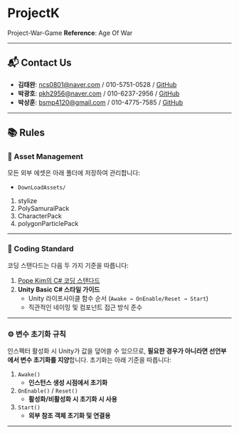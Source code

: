 # ProjectK
Project-War-Game
**Reference**: Age Of War

---

## 📬 Contact Us
- **김태완**: ncs0801@naver.com / 010-5751-0528 / [GitHub](https://github.com/Taewan2Da)
- **박광호**: pkh2956@naver.com / 010-6237-2956 / [GitHub](https://github.com/doncici77)
- **박상훈**: bsmp4120@gmail.com / 010-4775-7585 / [GitHub](https://github.com/janmki08)

---

## 📚 Rules

### 📁 Asset Management
모든 외부 에셋은 아래 폴더에 저장하여 관리합니다:

- `DownLoadAssets/`  
1. stylize
2. PolySamuraiPack
3. CharacterPack
4. polygonParticlePack

---

### 🧾 Coding Standard
코딩 스탠다드는 다음 두 가지 기준을 따릅니다:

1. [Pope Kim의 C# 코딩 스탠다드](https://docs.popekim.com/ko/coding-standards/csharp)
2. **Unity Basic C# 스타일 가이드**  
   - Unity 라이프사이클 함수 순서 (`Awake → OnEnable/Reset → Start`)  
   - 직관적인 네이밍 및 컴포넌트 접근 방식 준수

---

### ⚙️ 변수 초기화 규칙

인스펙터 활성화 시 Unity가 값을 덮어쓸 수 있으므로, **필요한 경우가 아니라면 선언부에서 변수 초기화를 지양**합니다. 
초기화는 아래 기준을 따릅니다:

1. `Awake()`  
   - **인스턴스 생성 시점에서 초기화**
2. `OnEnable()` / `Reset()`  
   - **활성화/비활성화 시 초기화 시 사용**
3. `Start()`  
   - **외부 참조 객체 초기화 및 연결용**

---
